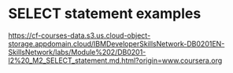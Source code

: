 # SELECT statement examples

https://cf-courses-data.s3.us.cloud-object-storage.appdomain.cloud/IBMDeveloperSkillsNetwork-DB0201EN-SkillsNetwork/labs/Module%202/DB0201-l2%20_M2_SELECT_statement.md.html?origin=www.coursera.org